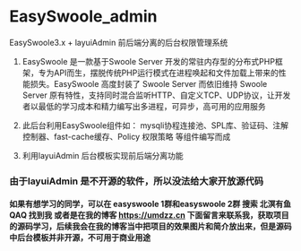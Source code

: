 # EasySwoole_admin
EasySwoole3.x + layuiAdmin  前后端分离的后台权限管理系统

1. EasySwoole 是一款基于Swoole Server 开发的常驻内存型的分布式PHP框架，专为API而生，摆脱传统PHP运行模式在进程唤起和文件加载上带来的性能损失。EasySwoole 高度封装了 Swoole Server 而依旧维持 Swoole Server 原有特性，支持同时混合监听HTTP、自定义TCP、UDP协议，让开发者以最低的学习成本和精力编写出多进程，可异步，高可用的应用服务

2. 此后台利用EasySwoole组件如： mysqli协程连接池、SPL库、验证码、注解控制器、fast-cache缓存、Policy 权限策略 等组件编写而成

3. 利用layuiAdmin 后台模板实现前后端分离功能 


### 由于layuiAdmin 是不开源的软件，所以没法给大家开放源代码

#### 如果有想学习的同学，可以在 easyswoole 1群和easyswoole 2群 搜索 北溟有鱼QAQ 找到我 或者是在我的博客 https://umdzz.cn 下面留言来联系我，获取项目的源码学习，后续我会在我的博客当中把项目的效果图片和简介放出来，但是源码中后台模板并非开源，不可用于商业用途
